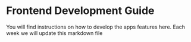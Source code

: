 # Frontend Development Guide
You will find instructions on how to develop the apps features here. Each week we will update this markdown file